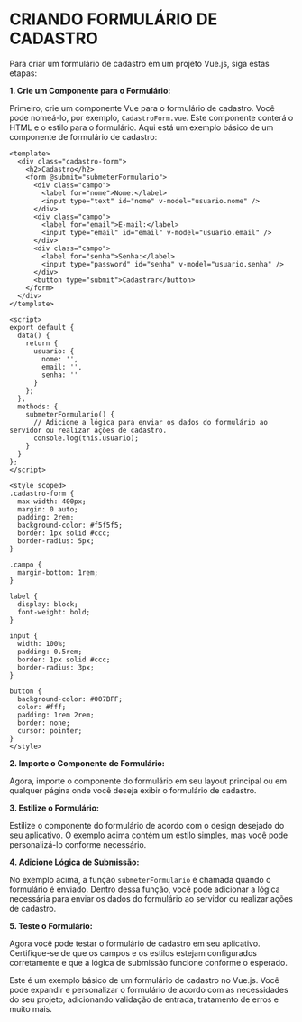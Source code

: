 # CRIANDO FORMULÁRIO DE CADASTRO
Para criar um formulário de cadastro em um projeto Vue.js, siga estas etapas:

**1. Crie um Componente para o Formulário:**

Primeiro, crie um componente Vue para o formulário de cadastro. Você pode nomeá-lo, por exemplo, `CadastroForm.vue`. Este componente conterá o HTML e o estilo para o formulário. Aqui está um exemplo básico de um componente de formulário de cadastro:

```vue
<template>
  <div class="cadastro-form">
    <h2>Cadastro</h2>
    <form @submit="submeterFormulario">
      <div class="campo">
        <label for="nome">Nome:</label>
        <input type="text" id="nome" v-model="usuario.nome" />
      </div>
      <div class="campo">
        <label for="email">E-mail:</label>
        <input type="email" id="email" v-model="usuario.email" />
      </div>
      <div class="campo">
        <label for="senha">Senha:</label>
        <input type="password" id="senha" v-model="usuario.senha" />
      </div>
      <button type="submit">Cadastrar</button>
    </form>
  </div>
</template>

<script>
export default {
  data() {
    return {
      usuario: {
        nome: '',
        email: '',
        senha: ''
      }
    };
  },
  methods: {
    submeterFormulario() {
      // Adicione a lógica para enviar os dados do formulário ao servidor ou realizar ações de cadastro.
      console.log(this.usuario);
    }
  }
};
</script>

<style scoped>
.cadastro-form {
  max-width: 400px;
  margin: 0 auto;
  padding: 2rem;
  background-color: #f5f5f5;
  border: 1px solid #ccc;
  border-radius: 5px;
}

.campo {
  margin-bottom: 1rem;
}

label {
  display: block;
  font-weight: bold;
}

input {
  width: 100%;
  padding: 0.5rem;
  border: 1px solid #ccc;
  border-radius: 3px;
}

button {
  background-color: #007BFF;
  color: #fff;
  padding: 1rem 2rem;
  border: none;
  cursor: pointer;
}
</style>
```

**2. Importe o Componente de Formulário:**

Agora, importe o componente do formulário em seu layout principal ou em qualquer página onde você deseja exibir o formulário de cadastro.

**3. Estilize o Formulário:**

Estilize o componente do formulário de acordo com o design desejado do seu aplicativo. O exemplo acima contém um estilo simples, mas você pode personalizá-lo conforme necessário.

**4. Adicione Lógica de Submissão:**

No exemplo acima, a função `submeterFormulario` é chamada quando o formulário é enviado. Dentro dessa função, você pode adicionar a lógica necessária para enviar os dados do formulário ao servidor ou realizar ações de cadastro.

**5. Teste o Formulário:**

Agora você pode testar o formulário de cadastro em seu aplicativo. Certifique-se de que os campos e os estilos estejam configurados corretamente e que a lógica de submissão funcione conforme o esperado.

Este é um exemplo básico de um formulário de cadastro no Vue.js. Você pode expandir e personalizar o formulário de acordo com as necessidades do seu projeto, adicionando validação de entrada, tratamento de erros e muito mais.